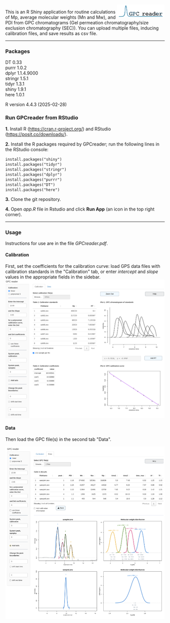 <img src="images/logo.png" align="right" width="30%" height="30%"/>

This is an R Shiny application for routine calculations of Mp, average molecular weights (Mn and Mw), and PDI from GPC chromatograms (Gel permeation chromatography/size exclusion chromatography (SEC)). You can upload multiple files, inducing calibration files, and save results as csv file.

------------------------------------------------------------------------

### Packages

DT 0.33\
purrr 1.0.2\
dplyr 1.1.4.9000\
stringr 1.5.1\
tidyr 1.3.1\
shiny 1.9.1\
here 1.0.1

R version 4.4.3 (2025-02-28)

### Run GPCreader from RStudio

**1.** Install R (<https://cran.r-project.org/>) and RStudio (<https://posit.co/downloads/>).

**2.** Install the R packages required by GPCreader; run the following lines in the RStudio console:

```         
install.packages("shiny")  
install.packages("tidyr")  
install.packages("stringr")
install.packages("dplyr")
install.packages("purrr")  
install.packages("DT")
install.packages("here")
```

**3.** Clone the git repository.

**4.** Open *app.R* file in Rstudio and click **Run App** (an icon in the top right corner).

------------------------------------------------------------------------

### Usage

Instructions for use are in the file *GPCreader.pdf*.

#### Calibration

First, set the coefficients for the calibration curve: load GPS data files with calibration standards in the "Calibration" tab, or enter *intercept* and *slope* values in the appropriate fields in the sidebar. ![](images/Calib_tab.png)

#### Data

Then load the GPC file(s) in the second tab "Data".

![](images/Data_tab.png)

